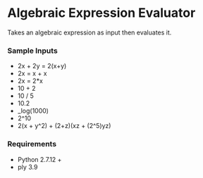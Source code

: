 # Algebraic Expression Evaluator

Takes an algebraic expression as input then evaluates it.

### Sample Inputs

* 2x + 2y = 2(x+y)
* 2x = x + x
* 2x = 2\*x
* 10 + 2
* 10 / 5
* 10.2 
* \_log(1000)
* 2^10
* 2(x + y\^2) + (2\+z)(xz \+ (2\^5)yz)

### Requirements

* Python 2.7.12 +
* ply 3.9
